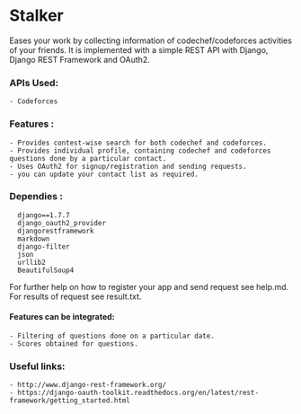 # Stalker
Eases your work by collecting information of codechef/codeforces activities of your friends.
It is implemented with a simple REST API with Django, Django REST Framework and OAuth2.

### APIs Used:
    - Codeforces

### Features :
    - Provides contest-wise search for both codechef and codeforces.
    - Provides individual profile, containing codechef and codeforces questions done by a particular contact.
    - Uses OAuth2 for signup/registration and sending requests.
    - you can update your contact list as required.

### Dependies :
      django==1.7.7
      django_oauth2_provider 
      djangorestframework
      markdown
      django-filter
      json
      urllib2
      BeautifulSoup4

For further help on how to register your app and send request see help.md.
For results of request see result.txt.

#### Features can be integrated:
    - Filtering of questions done on a particular date.
    - Scores obtained for questions.

### Useful links:
    - http://www.django-rest-framework.org/
    - https://django-oauth-toolkit.readthedocs.org/en/latest/rest-framework/getting_started.html